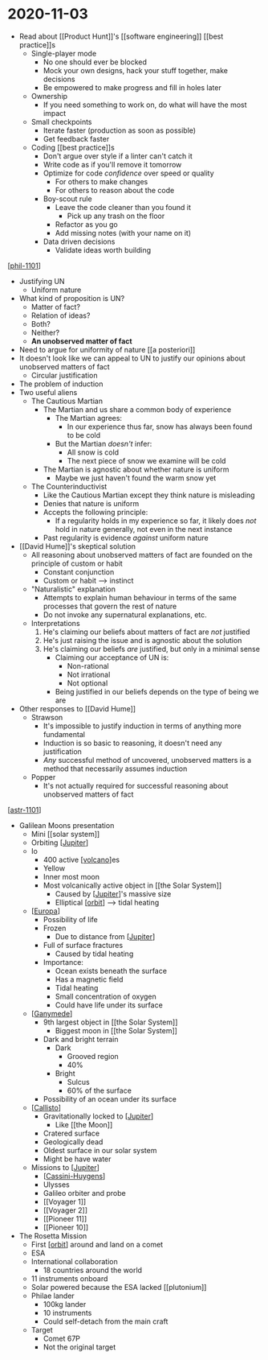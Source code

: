 # 2020-11-03

- Read about [[Product Hunt]]'s [[software engineering]] [[best practice]]s
  - Single-player mode
    - No one should ever be blocked
    - Mock your own designs, hack your stuff together, make decisions
    - Be empowered to make progress and fill in holes later
  - Ownership
    - If you need something to work on, do what will have the most impact
  - Small checkpoints
    - Iterate faster (production as soon as possible)
    - Get feedback faster
  - Coding [[best practice]]s
    - Don't argue over style if a linter can't catch it
    - Write code as if you'll remove it tomorrow
    - Optimize for code _confidence_ over speed or quality
      - For others to make changes
      - For others to reason about the code
    - Boy-scout rule
      - Leave the code cleaner than you found it
        - Pick up any trash on the floor
      - Refactor as you go
      - Add missing notes (with your name on it)
    - Data driven decisions
      - Validate ideas worth building

[[phil-1101]]

- Justifying UN
  - Uniform nature
- What kind of proposition is UN?
  - Matter of fact?
  - Relation of ideas?
  - Both?
  - Neither?
  - **An unobserved matter of fact**
- Need to argue for uniformity of nature [[a posteriori]]
- It doesn't look like we can appeal to UN to justify our opinions about unobserved matters of fact
  - Circular justification
- The problem of induction
- Two useful aliens
  - The Cautious Martian
    - The Martian and us share a common body of experience
      - The Martian agrees:
        - In our experience thus far, snow has always been found to be cold
      - But the Martian _doesn't_ infer:
        - All snow is cold
        - The next piece of snow we examine will be cold
    - The Martian is agnostic about whether nature is uniform
      - Maybe we just haven't found the warm snow yet
  - The Counterinductivist
    - Like the Cautious Martian except they think nature is misleading
    - Denies that nature is uniform
    - Accepts the following principle:
      - If a regularity holds in my experience so far, it likely does _not_ hold in nature generally, not even in the next instance
    - Past regularity is evidence _against_ uniform nature
- [[David Hume]]'s skeptical solution
  - All reasoning about unobserved matters of fact are founded on the principle of custom or habit
    - Constant conjunction
    - Custom or habit --> instinct
  - "Naturalistic" explanation
    - Attempts to explain human behaviour in terms of the same processes that govern the rest of nature
    - Do not invoke any supernatural explanations, etc.
  - Interpretations
    1. He's claiming our beliefs about matters of fact are _not_ justified
    2. He's just raising the issue and is agnostic about the solution
    3. He's claiming our beliefs _are_ justified, but only in a minimal sense
       - Claiming our acceptance of UN is:
         - Non-rational
         - Not irrational
         - Not optional
       - Being justified in our beliefs depends on the type of being we are
- Other responses to [[David Hume]]
  - Strawson
    - It's impossible to justify induction in terms of anything more fundamental
    - Induction is so basic to reasoning, it doesn't need any justification
    - _Any_ successful method of uncovered, unobserved matters is a method that necessarily assumes induction
  - Popper
    - It's not actually required for successful reasoning about unobserved matters of fact

[[astr-1101]]

- Galilean Moons presentation
  - Mini [[solar system]]
  - Orbiting [[Jupiter]]
  - Io
    - 400 active [[volcano]]es
    - Yellow
    - Inner most moon
    - Most volcanically active object in [[the Solar System]]
      - Caused by [[Jupiter]]'s massive size
      - Elliptical [[orbit]] --> tidal heating
  - [[Europa]]
    - Possibility of life
    - Frozen
      - Due to distance from [[Jupiter]]
    - Full of surface fractures
      - Caused by tidal heating
    - Importance:
      - Ocean exists beneath the surface
      - Has a magnetic field
      - Tidal heating
      - Small concentration of oxygen
      - Could have life under its surface
  - [[Ganymede]]
    - 9th largest object in [[the Solar System]]
      - Biggest moon in [[the Solar System]]
    - Dark and bright terrain
      - Dark
        - Grooved region
        - 40%
      - Bright
        - Sulcus
        - 60% of the surface
    - Possibility of an ocean under its surface
  - [[Callisto]]
    - Gravitationally locked to [[Jupiter]]
      - Like [[the Moon]]
    - Cratered surface
    - Geologically dead
    - Oldest surface in our solar system
    - Might be have water
  - Missions to [[Jupiter]]
    - [[Cassini-Huygens]]
    - Ulysses
    - Galileo orbiter and probe
    - [[Voyager 1]]
    - [[Voyager 2]]
    - [[Pioneer 11]]
    - [[Pioneer 10]]
- The Rosetta Mission
  - First [[orbit]] around and land on a comet
  - ESA
  - International collaboration
    - 18 countries around the world
  - 11 instruments onboard
  - Solar powered because the ESA lacked [[plutonium]]
  - Philae lander
    - 100kg lander
    - 10 instruments
    - Could self-detach from the main craft
  - Target
    - Comet 67P
    - Not the original target

[//begin]: # "Autogenerated link references for markdown compatibility"
[product-hunt]: product-hunt "Product Hunt"
[software-engineering]: software-engineering "Software Engineering"
[phil-1101]: phil-1101 "PHIL 1101 - Intro to Philosophy: Knowledge and Reality"
[a-posteriori]: a-posteriori "A Posteriori"
[david-hume]: david-hume "David Hume"
[astr-1101]: astr-1101 "ASTR 1101 - Intro to the Solar System"
[solar-system]: solar-system "Solar System"
[jupiter]: jupiter "Jupiter ♃"
[volcano]: volcano "Volcano"
[the-solar-system]: the-solar-system "The Solar System"
[orbit]: orbit "Orbit"
[europa]: europa "Europa"
[ganymede]: ganymede "Ganymede"
[callisto]: callisto "Callisto"
[the-moon]: the-moon "The Moon"
[cassini-huygens]: cassini-huygens "Cassini Huygens"
[voyager-1]: voyager-1 "Voyager 1"
[voyager-2]: voyager-2 "Voyager 2"
[pioneer-11]: pioneer-11 "Pioneer 11"
[pioneer-10]: pioneer-10 "Pioneer 10"
[//end]: # "Autogenerated link references"